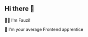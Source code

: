 <!--
**fauzialz/fauzialz** is a ✨ _special_ ✨ repository because its `README.md` (this file) appears on your GitHub profile.

Here are some ideas to get you started:

- 🔭 I’m currently working on ...
- 🌱 I’m currently learning ...
- 👯 I’m looking to collaborate on ...
- 🤔 I’m looking for help with ...
- 💬 Ask me about ...
- 📫 How to reach me: ...
- 😄 Pronouns: ...
- ⚡ Fun fact: ...
-->

## Hi there 👋

👨‍💻  I'm Fauzi!

🌱  I'm your average Frontend apprentice

<!--
## My Github Stats

<img src="https://komarev.com/ghpvc/?username=fauzialz" alt="fauzialz" />

[![GitHub Streak](https://github-readme-streak-stats.herokuapp.com?user=fauzialz&theme=dark&hide_border=true&date_format=j%20M%5B%20Y%5D&mode=weekly)](https://git.io/streak-stats)
-->
